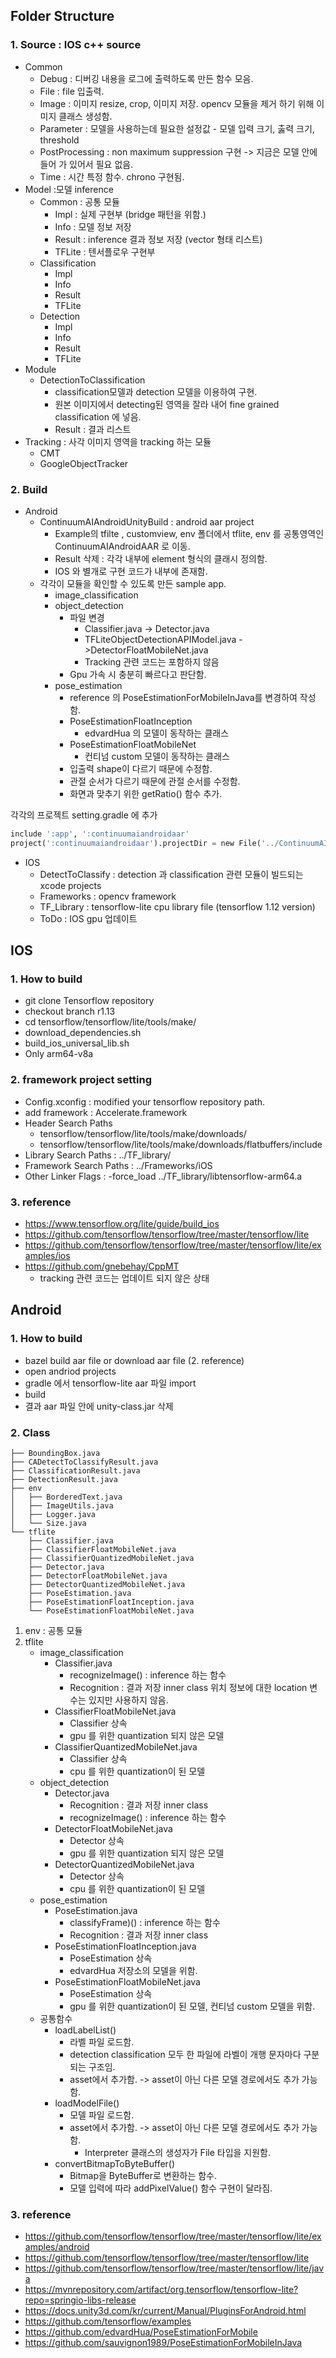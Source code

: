 ## Folder Structure
### 1. Source : IOS c++ source
 - Common
    - Debug : 디버깅 내용을 로그에 출력하도록 만든 함수 모음.
    - File : file 입출력.
    - Image : 이미지 resize, crop, 이미지 저장. opencv 모듈을 제거 하기 위해 이미지 클래스 생성함.
    - Parameter : 모델을 사용하는데 필요한 설정값 - 모델 입력 크기, 춣력 크기, threshold 
    - PostProcessing : non maximum suppression 구현 -> 지금은 모델 안에 들어 가 있어서 필요 없음.
    - Time : 시간 특정 함수. chrono 구현됨.
 - Model :모델 inference
    - Common :  공통 모듈
        - Impl : 실제 구현부 (bridge 패턴을 위함.)
        - Info : 모델 정보 저장
        - Result : inference 결과 정보 저장 (vector 형태 리스트)
        - TFLite : 텐서플로우 구현부
    - Classification
        - Impl
        - Info
        - Result
        - TFLite
    - Detection
        - Impl
        - Info
        - Result
        - TFLite
 - Module
    - DetectionToClassification
        - classification모델과 detection 모델을 이용하여 구현.
        - 원본 이미지에서 detecting된 영역을 잘라 내어 fine grained classification 에 넣음.
        - Result :  결과 리스트
 - Tracking : 사각 이미지 영역을 tracking 하는 모듈
    - CMT
    - GoogleObjectTracker

### 2. Build
 - Android
    - ContinuumAIAndroidUnityBuild : android aar project
        - Example의 tfilte , customview, env 폴더에서 tflite, env 를 공통영역인 ContinuumAIAndroidAAR 로 이동.
        - Result 삭제 : 각각 내부에 element 형식의 클래시 정의함.
        - IOS 와 별개로 구현 코드가 내부에 존재함.
    - 각각이 모듈을 확인할 수 있도록 만든 sample app.
        - image_classification
        - object_detection
            - 파일 변경
                - Classifier.java -> Detector.java
                - TFLiteObjectDetectionAPIModel.java ->DetectorFloatMobileNet.java
                - Tracking 관련 코드는 포함하지 않음
            - Gpu 가속 시 충분히 빠르다고 판단함.
        - pose_estimation
            - reference 의 PoseEstimationForMobileInJava를 변경하여 작성함.
            - PoseEstimationFloatInception
                - edvardHua 의 모델이 동작하는 클래스
            - PoseEstimationFloatMobileNet
                - 컨티넘 custom 모델이 동작하는 클래스
            - 입출력 shape이 다르기 때문에 수정함.
            - 관절 순서가 다르기 때문에 관절 순서를 수정함.
            - 화면과 맞추기 위한 getRatio() 함수 추가.

각각의 프로젝트 setting.gradle 에 추가
```python
include ':app', ':continuumaiandroidaar'
project(':continuumaiandroidaar').projectDir = new File('../ContinuumAIAndroidAAR/app')
```

 - IOS
    - DetectToClassify : detection 과 classification 관련 모듈이 빌드되는 xcode projects
    - Frameworks : opencv framework
    - TF_Library : tensorflow-lite cpu library file (tensorflow 1.12 version)
    - ToDo : IOS gpu 업데이트

## IOS

### 1. How to build
 - git clone Tensorflow repository
 - checkout branch r1.13 
 - cd tensorflow/tensorflow/lite/tools/make/ 
 - download_dependencies.sh 
 - build_ios_universal_lib.sh
 - Only arm64-v8a

### 2. framework project setting
 - Config.xconfig : modified your tensorflow repository path.
 - add framework : Accelerate.framework
 - Header Search Paths
    - tensorflow/tensorflow/lite/tools/make/downloads/
    - tensorflow/tensorflow/lite/tools/make/downloads/flatbuffers/include
 - Library Search Paths : ../TF_library/
 - Framework Search Paths : ../Frameworks/iOS
 - Other Linker Flags : -force_load ../TF_library/libtensorflow-arm64.a

### 3. reference
 - https://www.tensorflow.org/lite/guide/build_ios
 - https://github.com/tensorflow/tensorflow/tree/master/tensorflow/lite
 - https://github.com/tensorflow/tensorflow/tree/master/tensorflow/lite/examples/ios
 - https://github.com/gnebehay/CppMT
    - tracking 관련 코드는 업데이트 되지 않은 상태


## Android

### 1. How to build
 - bazel build aar file or download aar file (2. reference)
 - open andriod projects
 - gradle 에서 tensorflow-lite aar 파일 import
 - build
 - 결과 aar 파일 안에  unity-class.jar 삭제

### 2. Class
```shell
├── BoundingBox.java
├── CADetectToClassifyResult.java
├── ClassificationResult.java
├── DetectionResult.java
├── env
│   ├── BorderedText.java
│   ├── ImageUtils.java
│   ├── Logger.java
│   └── Size.java
└── tflite
    ├── Classifier.java
    ├── ClassifierFloatMobileNet.java
    ├── ClassifierQuantizedMobileNet.java
    ├── Detector.java
    ├── DetectorFloatMobileNet.java
    ├── DetectorQuantizedMobileNet.java
    ├── PoseEstimation.java
    ├── PoseEstimationFloatInception.java
    └── PoseEstimationFloatMobileNet.java
```
 1. env : 공통 모듈
 2. tflite 
    - image_classification
        - Classifier.java
            - recognizeImage() : inference 하는 함수    
            - Recognition : 결과 저장 inner class 위치 정보에 대한 location 변수는 있지만 사용하지 않음.
        - ClassifierFloatMobileNet.java
            - Classifier 상속
            -  gpu 를 위한 quantization 되지 않은 모델
        - ClassifierQuantizedMobileNet.java
            - Classifier 상속
            - cpu 를 위한 quantization이 된 모델
    - object_detection
        - Detector.java
            - Recognition : 결과 저장 inner class
            - recognizeImage() : inference 하는 함수
        - DetectorFloatMobileNet.java
            - Detector 상속
            - gpu 를 위한 quantization 되지 않은 모델 
        - DetectorQuantizedMobileNet.java
            - Detector 상속
            - cpu 를 위한 quantization이 된 모델
    - pose_estimation
        - PoseEstimation.java
            - classifyFrame)() : inference 하는 함수
            - Recognition : 결과 저장 inner class
        - PoseEstimationFloatInception.java
            - PoseEstimation 상속
            - edvardHua 저장소의 모델을 위함.
        - PoseEstimationFloatMobileNet.java
            - PoseEstimation 상속
            - gpu 를 위한 quantization이 된 모델, 컨티넘 custom 모델을 위함.
    - 공통함수 
        - loadLabelList()
            - 라벨 파일 로드함.
            - detection classification 모두 한 파일에 라벨이 개행 문자마다 구분되는 구조임.
            - asset에서 추가함. -> asset이 아닌 다른 모델 경로에서도 추가 가능함.
        - loadModelFile()
            - 모델 파일 로드함.
            - asset에서 추가함. -> asset이 아닌 다른 모델 경로에서도 추가 가능함.
                - Interpreter 클래스의 생성자가 File 타입을 지원함.
        - convertBitmapToByteBuffer()
            - Bitmap을 ByteBuffer로 변환하는 함수.
            - 모델 입력에 따라 addPixelValue() 함수 구현이 달라짐.

### 3. reference
 - https://github.com/tensorflow/tensorflow/tree/master/tensorflow/lite/examples/android
 - https://github.com/tensorflow/tensorflow/tree/master/tensorflow/lite
 - https://github.com/tensorflow/tensorflow/tree/master/tensorflow/lite/java
 - https://mvnrepository.com/artifact/org.tensorflow/tensorflow-lite?repo=springio-libs-release
 - https://docs.unity3d.com/kr/current/Manual/PluginsForAndroid.html
 - https://github.com/tensorflow/examples
 - https://github.com/edvardHua/PoseEstimationForMobile
 - https://github.com/sauvignon1989/PoseEstimationForMobileInJava
